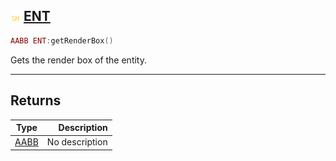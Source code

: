 ## ![shared](.gitbook/assets/shared.png) [ENT](home/ENT)



```lua
AABB ENT:getRenderBox()
```

Gets the render box of the entity.


------
## Returns

| Type   | Description |
| ------ | ----------: |
| [AABB](home/AABB) | No description |

